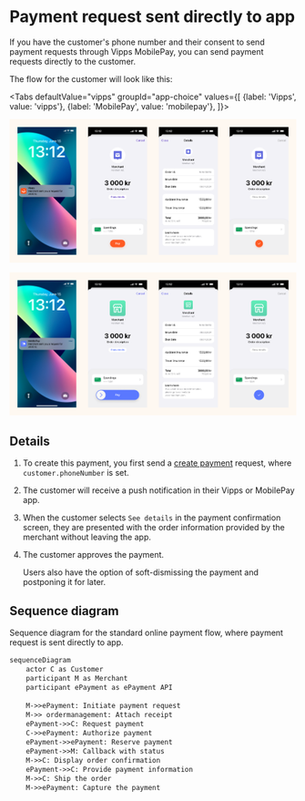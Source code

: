 <!-- START_METADATA
---
title: Vipps MobilePay payment request sent directly to app
sidebar_label: Payment request sent directly to app
sidebar_position: 51
hide_table_of_contents: true
pagination_next: null
pagination_prev: null
---

import ApiSchema from '@theme/ApiSchema';
import Tabs from '@theme/Tabs';
import TabItem from '@theme/TabItem';

import EX1 from './_create_payment_example.md'
END_METADATA -->

# Payment request sent directly to app

If you have the customer's phone number and their consent to send payment requests through Vipps MobilePay,
you can send payment requests directly to the customer.

The flow for the customer will look like this:

<Tabs
defaultValue="vipps"
groupId="app-choice"
values={[
{label: 'Vipps', value: 'vipps'},
{label: 'MobilePay', value: 'mobilepay'},
]}>
<TabItem value="vipps">

![Vipps payment request push flow](images/payment-request-sent-directly-to-app-vipps.png)

</TabItem>
<TabItem value="mobilepay">

![MobilePay payment request push flow](images/payment-request-sent-directly-to-app-mobilepay.png)

</TabItem>
</Tabs>

## Details

1. To create this payment, you first send a
   [create payment](https://developer.vippsmobilepay.com/api/epayment#tag/CreatePayments) request, where `customer.phoneNumber` is set.
  
  <EX1 />

2. The customer will receive a push notification in their Vipps or MobilePay app.
3. When the customer selects `See details` in the payment confirmation screen, they are presented with the order information provided by the merchant without leaving the app.
4. The customer approves the payment.

   Users also have the option of soft-dismissing the payment and postponing it for later.

## Sequence diagram

Sequence diagram for the standard online payment flow, where payment request is sent directly to app.

``` mermaid
sequenceDiagram
    actor C as Customer
    participant M as Merchant
    participant ePayment as ePayment API

    M->>ePayment: Initiate payment request
    M->> ordermanagement: Attach receipt
    ePayment->>C: Request payment
    C->>ePayment: Authorize payment
    ePayment->>ePayment: Reserve payment
    ePayment->>M: Callback with status
    M->>C: Display order confirmation
    ePayment->>C: Provide payment information
    M->>C: Ship the order
    M->>ePayment: Capture the payment
```
